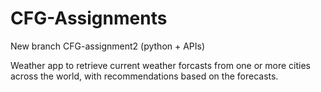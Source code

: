# CFG-Assignments
New branch CFG-assignment2 (python + APIs)

Weather app to retrieve current weather forcasts from one or more cities across the world, with recommendations based on the forecasts. 
